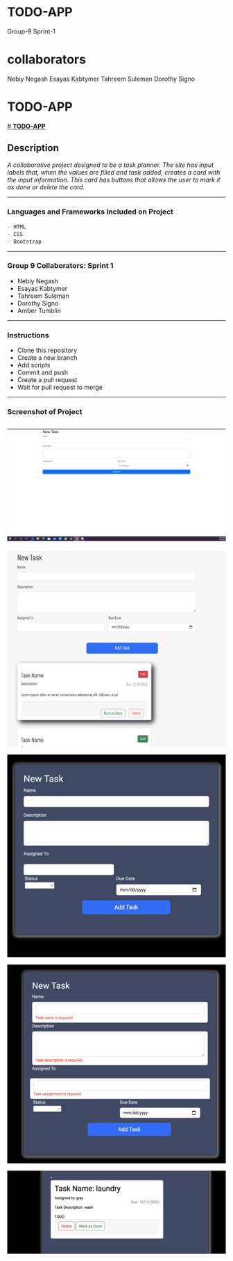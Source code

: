 # TODO-APP
Group-9 Sprint-1
# collaborators

Nebiy Negash
Esayas Kabtymer
Tahreem Suleman
Dorothy Signo

# **TODO-APP**

[# **TODO-APP**](https://todo-app-group-9.netlify.app/)


## **Description**
_A collaborative project designed to be a task planner. The site has input labels that, when the values are filled and task added, creates a card with the input information. This card has buttons that allows the user to mark it as done or delete the card._ 

---
### **Languages and Frameworks Included on Project**
```python
- HTML
- CSS
- Bootstrap
```
---
### **Group 9 Collaborators: Sprint 1**
- Nebiy Negash
- Esayas Kabtymer
- Tahreem Suleman
- Dorothy Signo
- Amber Tumblin

---
### **Instructions**
- Clone this repository
- Create a new branch
- Add scripts
- Commit and push
- Create a pull request
- Wait for pull request to merge

---
### **Screenshot of Project**

![Screeenshot](/assets/images/Untitled.png)
---
![Screenshot](/assets/images/Screen%20Shot%20.png)

![Screenshot](/assets/images/mainpaige.png)

![Screenshot](/assets/images/error_showing.png)

![Screenshot](/assets/images/task_card.png)
